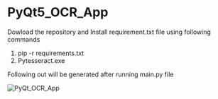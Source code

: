 # PyQt5_OCR_App

Dowload the repository and Install requirement.txt file using following commands
1. pip -r requirements.txt
2. Pytesseract.exe

Following out will be generated after running main.py file 

![PyQt_OCR_App](https://github.com/PrasannaYelsan/PyQt5_OCR_App/assets/72689004/77c097b4-f998-41ca-b199-1315d3a2e12c)

